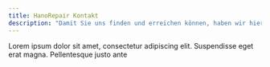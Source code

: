 ```yaml
---
title: HanoRepair Kontakt
description: "Damit Sie uns finden und erreichen können, haben wir hier alle wichtigen Kontaktdaten für Sie zusammengestellt."
---
```


Lorem ipsum dolor sit amet, consectetur adipiscing elit. Suspendisse eget erat magna. Pellentesque justo ante